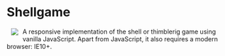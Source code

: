Shellgame
=========

<img src="http://hqcasanova.github.io/shellgame/shellgame.png" align="left" hspace="10" vspace="1">

A responsive implementation of the shell or thimblerig game using vanilla JavaScript. Apart from JavaScript, it also requires a modern browser: IE10+.
